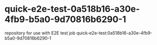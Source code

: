 # quick-e2e-test-0a518b16-a30e-4fb9-b5a0-9d70816b6290-1
repository for use with E2E test job quick-e2e-test:0a518b16-a30e-4fb9-b5a0-9d70816b6290-1
